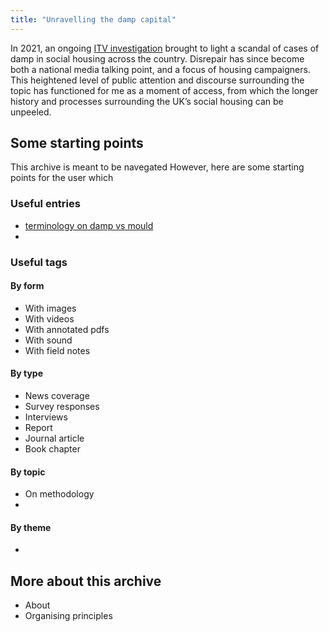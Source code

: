 ```yaml
---
title: "Unravelling the damp capital"
---
```


In 2021, an ongoing [ITV investigation](media/ITV-Surviving-squalor) brought to light a scandal of cases of damp in social housing across the country. Disrepair has since become both a national media talking point, and a focus of housing campaigners. This heightened level of public attention and discourse surrounding the topic has functioned for me as a moment of access, from which the longer history and processes surrounding the UK’s social housing can be unpeeled.  

## Some starting points
This archive is meant to be navegated 
However, here are some starting points for the user which 

### Useful entries
- [terminology on damp vs mould](damp-vs-mould)
- 

### Useful tags
#### By form
- With images
- With videos
- With annotated pdfs 
- With sound
- With field notes
#### By type
- News coverage
- Survey responses
- Interviews
- Report
- Journal article
- Book chapter
#### By topic 
- On methodology 
- 
#### By theme
- 

## More about this archive
- About
- Organising principles